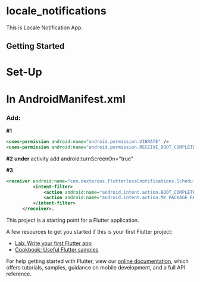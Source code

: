 # locale_notifications

This is Locale Notification App.

## Getting Started

# Set-Up

# In AndroidManifest.xml

### Add:

**#1**
 ```xml
 <uses-permission android:name="android.permission.VIBRATE" />
 <uses-permission android:name="android.permission.RECEIVE_BOOT_COMPLETED"/>
```

**#2**
 **under**  activity add
                   android:turnScreenOn="true"
           
**#3**
 ```xml
<receiver android:name="com.dexterous.flutterlocalnotifications.ScheduledNotificationBootReceiver">
           <intent-filter>
               <action android:name="android.intent.action.BOOT_COMPLETED"/>
               <action android:name="android.intent.action.MY_PACKAGE_REPLACED"/>
           </intent-filter>
       </receiver>.
```
  
  
This project is a starting point for a Flutter application.

A few resources to get you started if this is your first Flutter project:

- [Lab: Write your first Flutter app](https://flutter.dev/docs/get-started/codelab)
- [Cookbook: Useful Flutter samples](https://flutter.dev/docs/cookbook)

For help getting started with Flutter, view our
[online documentation](https://flutter.dev/docs), which offers tutorials,
samples, guidance on mobile development, and a full API reference.
